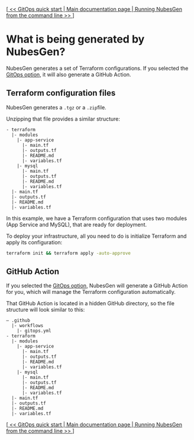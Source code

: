 [[ << GitOps quick start ](gitops-quick-start.md) |[ Main documentation page ](README.md) |[ Running NubesGen from the command line >> ](command-line.md)]

# What is being generated by NubesGen?

NubesGen generates a set of Terraform configurations. If you selected the [GitOps option](gitops-overview.md), it will also generate a GitHub Action.

## Terraform configuration files

NubesGen generates a `.tgz` or a `.zip`file.

Unzipping that file provides a similar structure:

```
- terraform
  |- modules
    |- app-service
      |- main.tf
      |- outputs.tf
      |- README.md
      |- variables.tf
    |- mysql
      |- main.tf
      |- outputs.tf
      |- README.md
      |- variables.tf
  |- main.tf
  |- outputs.tf
  |- README.md
  |- variables.tf
```

In this example, we have a Terraform configuration that uses two modules (App Service and MySQL), that are ready for 
deployment.

To deploy your infrastructure, all you need to do is initialize Terraform and apply its configuration:

```bash
terraform init && terraform apply -auto-approve
```

## GitHub Action

If you selected the [GitOps option](gitops-overview.md), NubesGen will generate a GitHub Action for you, which will manage the Terraform
configuration automatically.

That GitHub Action is located in a hidden GitHub directory, so the file structure will look similar to this:

```
– .github
  |- workflows
    |- gitops.yml
- terraform
  |- modules
    |- app-service
      |- main.tf
      |- outputs.tf
      |- README.md
      |- variables.tf
    |- mysql
      |- main.tf
      |- outputs.tf
      |- README.md
      |- variables.tf
  |- main.tf
  |- outputs.tf
  |- README.md
  |- variables.tf
```

[[ << GitOps quick start ](gitops-quick-start.md) |[ Main documentation page ](README.md) |[ Running NubesGen from the command line >> ](command-line.md)]
